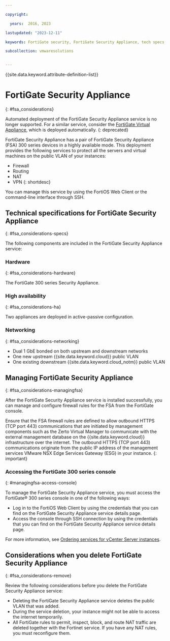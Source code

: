 ```yaml
---

copyright:

  years:  2016, 2023

lastupdated: "2023-12-11"

keywords: FortiGate security, FortiGate Security Appliance, tech specs FortiGate

subcollection: vmwaresolutions


---
```


{{site.data.keyword.attribute-definition-list}}

# FortiGate Security Appliance
{: #fsa_considerations}

Automated deployment of the FortiGate Security Appliance service is no longer supported. For a similar service, consider the [FortiGate Virtual Appliance](/docs/vmwaresolutions?topic=vmwaresolutions-fortinetvm_considerations), which is deployed automatically.
{: deprecated}

FortiGate Security Appliance has a pair of FortiGate Security Appliance (FSA) 300 series devices in a highly available mode. This deployment provides the following services to protect all the servers and virtual machines on the public VLAN of your instances:
* Firewall
* Routing
* NAT
* VPN
{: shortdesc}

You can manage this service by using the FortiOS Web Client or the command-line interface through SSH.

## Technical specifications for FortiGate Security Appliance
{: #fsa_considerations-specs}

The following components are included in the FortiGate Security Appliance service:

### Hardware
{: #fsa_considerations-hardware}

The FortiGate 300 series Security Appliance.

### High availability
{: #fsa_considerations-ha}

Two appliances are deployed in active-passive configuration.

### Networking
{: #fsa_considerations-networking}

* Dual 1 GbE bonded on both upstream and downstream networks
* One new upstream {{site.data.keyword.cloud}} public VLAN
* One existing downstream {{site.data.keyword.cloud_notm}} public VLAN

## Managing FortiGate Security Appliance
{: #fsa_considerations-managingfsa}

After the FortiGate Security Appliance service is installed successfully, you can manage and configure firewall rules for the FSA from the FortiGate console.

Ensure that the FSA firewall rules are defined to allow outbound HTTPS (TCP port 443) communications that are initiated by management components such as the Zerto Virtual Manager to communicate with the external management database on the {{site.data.keyword.cloud}} infrastructure over the internet. The outbound HTTPS (TCP port 443) communications originate from the public IP address of the management services VMware NSX Edge Services Gateway (ESG) in your instance.
{: important}

### Accessing the FortiGate 300 series console
{: #managingfsa-access-console}

To manage the FortiGate Security Appliance service, you must access the FortiGate® 300 series console in one of the following ways:
* Log in to the FortiOS Web Client by using the credentials that you can find on the FortiGate Security Appliance service details page.
* Access the console through SSH connection by using the credentials that you can find on the FortiGate Security Appliance service details page.

For more information, see [Ordering services for vCenter Server instances](/docs/vmwaresolutions?topic=vmwaresolutions-vc_addingservices).

## Considerations when you delete FortiGate Security Appliance
{: #fsa_considerations-remove}

Review the following considerations before you delete the FortiGate Security Appliance service:
* Deleting the FortiGate Security Appliance service deletes the public VLAN that was added.
* During the service deletion, your instance might not be able to access the internet temporarily.
* All FortiGate rules to permit, inspect, block, and route NAT traffic are deleted together with the Fortinet service. If you have any NAT rules, you must reconfigure them.
